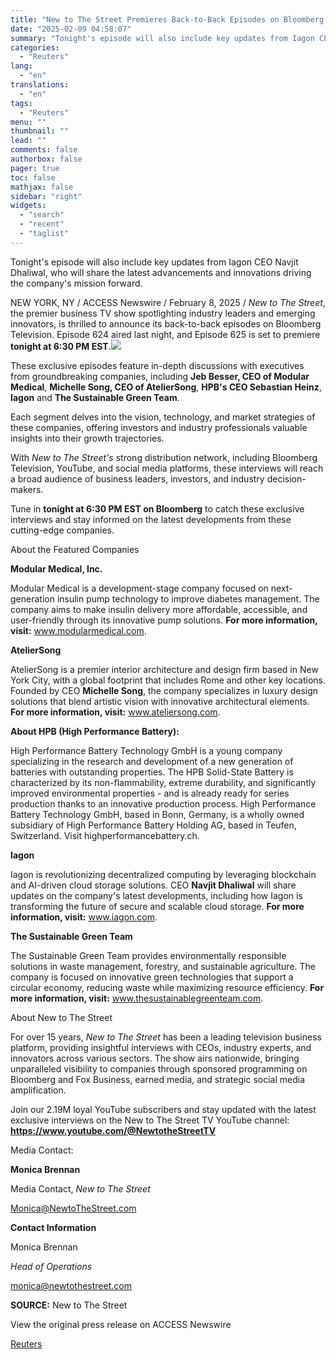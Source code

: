 ```yaml
---
title: "New to The Street Premieres Back-to-Back Episodes on Bloomberg: Episode 624 Aired Last Night, Episode 625 Airs Tonight at 6:30 PM EST as Sponsored Programming"
date: "2025-02-09 04:58:07"
summary: "Tonight's episode will also include key updates from Iagon CEO Navjit Dhaliwal, who will share the latest advancements and innovations driving the company's mission forward.NEW YORK, NY / ACCESS Newswire / February 8, 2025 / New to The Street, the premier business TV show spotlighting industry leaders and emerging innovators,..."
categories:
  - "Reuters"
lang:
  - "en"
translations:
  - "en"
tags:
  - "Reuters"
menu: ""
thumbnail: ""
lead: ""
comments: false
authorbox: false
pager: true
toc: false
mathjax: false
sidebar: "right"
widgets:
  - "search"
  - "recent"
  - "taglist"
---
```


Tonight's episode will also include key updates from Iagon CEO Navjit Dhaliwal, who will share the latest advancements and innovations driving the company's mission forward.

NEW YORK, NY / ACCESS Newswire / February 8, 2025 / *New to The Street*, the premier business TV show spotlighting industry leaders and emerging innovators, is thrilled to announce its back-to-back episodes on Bloomberg Television. Episode 624 aired last night, and Episode 625 is set to premiere **tonight at 6:30 PM EST**.![](https://s3.tradingview.com/news/image/tag:reuters.com,2025-02-08:newsml_ACShjjZra-7f5ddd243cdb6a3b53fa28d94f2def8f-resized.jpeg)

These exclusive episodes feature in-depth discussions with executives from groundbreaking companies, including **Jeb Besser, CEO of Modular Medical**, **Michelle Song, CEO of AtelierSong**, **HPB's CEO Sebastian Heinz**, **Iagon** and **The Sustainable Green Team**.

Each segment delves into the vision, technology, and market strategies of these companies, offering investors and industry professionals valuable insights into their growth trajectories.

With *New to The Street's* strong distribution network, including Bloomberg Television, YouTube, and social media platforms, these interviews will reach a broad audience of business leaders, investors, and industry decision-makers.

Tune in **tonight at 6:30 PM EST on Bloomberg** to catch these exclusive interviews and stay informed on the latest developments from these cutting-edge companies.

About the Featured Companies

**Modular Medical, Inc.** 

Modular Medical is a development-stage company focused on next-generation insulin pump technology to improve diabetes management. The company aims to make insulin delivery more affordable, accessible, and user-friendly through its innovative pump solutions. **For more information, visit:** www.modularmedical.com.

**AtelierSong**

AtelierSong is a premier interior architecture and design firm based in New York City, with a global footprint that includes Rome and other key locations. Founded by CEO **Michelle Song**, the company specializes in luxury design solutions that blend artistic vision with innovative architectural elements. **For more information, visit:** www.ateliersong.com.

**About HPB (High Performance Battery):**

High Performance Battery Technology GmbH is a young company specializing in the research and development of a new generation of batteries with outstanding properties. The HPB Solid-State Battery is characterized by its non-flammability, extreme durability, and significantly improved environmental properties - and is already ready for series production thanks to an innovative production process. High Performance Battery Technology GmbH, based in Bonn, Germany, is a wholly owned subsidiary of High Performance Battery Holding AG, based in Teufen, Switzerland. Visit highperformancebattery.ch.

**Iagon**

Iagon is revolutionizing decentralized computing by leveraging blockchain and AI-driven cloud storage solutions. CEO **Navjit Dhaliwal** will share updates on the company's latest developments, including how Iagon is transforming the future of secure and scalable cloud storage. **For more information, visit:** www.iagon.com.

**The Sustainable Green Team** 

The Sustainable Green Team provides environmentally responsible solutions in waste management, forestry, and sustainable agriculture. The company is focused on innovative green technologies that support a circular economy, reducing waste while maximizing resource efficiency. **For more information, visit:** www.thesustainablegreenteam.com.

About New to The Street

For over 15 years, *New to The Street* has been a leading television business platform, providing insightful interviews with CEOs, industry experts, and innovators across various sectors. The show airs nationwide, bringing unparalleled visibility to companies through sponsored programming on Bloomberg and Fox Business, earned media, and strategic social media amplification.

Join our 2.19M loyal YouTube subscribers and stay updated with the latest exclusive interviews on the New to The Street TV YouTube channel: **https://www.youtube.com/@NewtotheStreetTV**

Media Contact:

**Monica Brennan**

Media Contact, *New to The Street*

Monica@NewtoTheStreet.com

**Contact Information**

Monica Brennan

*Head of Operations*

monica@newtothestreet.com

**SOURCE:** New to The Street

View the original press release on ACCESS Newswire

[Reuters](https://www.tradingview.com/news/reuters.com,2025-02-08:newsml_ACShjjZra:0/)
